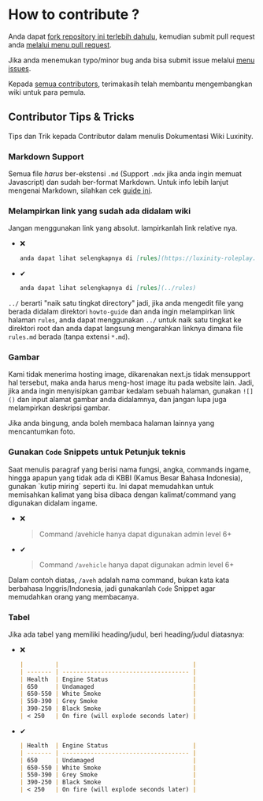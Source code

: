 # How to contribute ?

Anda dapat [fork repository ini terlebih dahulu](https://github.com/Luxinity-Roleplay/luxinity-roleplay.github.io/fork), kemudian submit pull request anda [melalui menu pull request](https://github.com/Luxinity-Roleplay/docs/pulls).

Jika anda menemukan typo/minor bug anda bisa submit issue melalui [menu issues](https://github.com/Luxinity-Roleplay/docs/issues).

Kepada [semua contributors](https://github.com/Luxinity-Roleplay/luxinity-roleplay.github.io/graphs/contributors), terimakasih telah membantu mengembangkan wiki untuk para pemula.


## Contributor Tips & Tricks

Tips dan Trik kepada Contributor dalam menulis Dokumentasi Wiki Luxinity.

### Markdown Support

Semua file _harus_ ber-ekstensi `.md` (Support `.mdx` jika anda ingin memuat Javascript) dan sudah ber-format Markdown. Untuk info lebih lanjut mengenai Markdown, silahkan cek [guide ini](https://guides.github.com/features/mastering-markdown/).

### Melampirkan link yang sudah ada didalam wiki

Jangan menggunakan link yang absolut. lampirkanlah link relative nya.

- ❌

  ```md
  anda dapat lihat selengkapnya di [rules](https://luxinity-roleplay.github.io/rules)
  ```

- ✔

  ```md
  anda dapat lihat selengkapnya di [rules](../rules)
  ```

`../` berarti "naik satu tingkat directory" jadi, jika anda mengedit file yang berada didalam direktori `howto-guide` dan anda ingin melampirkan link halaman `rules`, anda dapat menggunakan `../` untuk naik satu tingkat ke direktori root dan anda dapat langsung mengarahkan linknya dimana file `rules.md` berada (tanpa extensi `*.md`).

### Gambar

Kami tidak menerima hosting image, dikarenakan next.js tidak mensupport hal tersebut, maka anda harus meng-host image itu pada website lain. Jadi, jika anda ingin menyisipkan gambar kedalam sebuah halaman, gunakan `![]()` dan input alamat gambar anda didalamnya, dan jangan lupa juga melampirkan deskripsi gambar.

Jika anda bingung, anda boleh membaca halaman lainnya yang mencantumkan foto.

### Gunakan `Code` Snippets untuk Petunjuk teknis

Saat menulis paragraf yang berisi nama fungsi, angka, commands ingame, hingga apapun yang tidak ada di KBBI (Kamus Besar Bahasa Indonesia), gunakan \`kutip miring\` seperti itu. Ini dapat memudahkan untuk memisahkan kalimat yang bisa dibaca dengan kalimat/command yang digunakan didalam ingame.

- ❌

  > Command /avehicle hanya dapat digunakan admin level 6+

- ✔

  > Command `/avehicle` hanya dapat digunakan admin level 6+

Dalam contoh diatas, `/aveh` adalah nama command, bukan kata kata berbahasa Inggris/Indonesia, jadi gunakanlah `Code` Snippet agar memudahkan orang yang membacanya.

### Tabel

Jika ada tabel yang memiliki heading/judul, beri heading/judul diatasnya:

- ❌

  ```md
  |         |                                      |
  | ------- | ------------------------------------ |
  | Health  | Engine Status                        |
  | 650     | Undamaged                            |
  | 650-550 | White Smoke                          |
  | 550-390 | Grey Smoke                           |
  | 390-250 | Black Smoke                          |
  | < 250   | On fire (will explode seconds later) |
  ```

- ✔

  ```md
  | Health  | Engine Status                        |
  | ------- | ------------------------------------ |
  | 650     | Undamaged                            |
  | 650-550 | White Smoke                          |
  | 550-390 | Grey Smoke                           |
  | 390-250 | Black Smoke                          |
  | < 250   | On fire (will explode seconds later) |
  ```